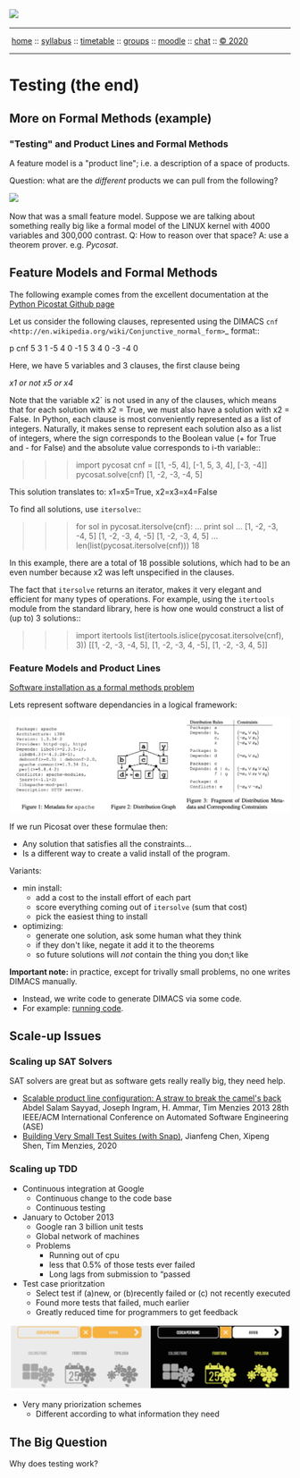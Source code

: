 <a name=top>
<a href="http://tiny.cc/seng20"><img  width=700
  src="https://raw.githubusercontent.com/txt/se20/master/etc/img/teamBanner.png"></a>
<hr>
<p>
&nbsp;<a href="https://tiny.cc/seng20">home</a> ::
<a href="https://github.com/txt/se20/blob/master/docs/syllabus.md#top">syllabus</a> ::
<a href="https://github.com/txt/se20/blob/master/docs/syllabus.md#timetable">timetable</a> ::
<a href="https://drive.google.com/drive/folders/1ZFn6H8-4kx5uP34bpFgIFonkz9Tw3nYM?usp=sharing">groups</a> ::
<a href="https://moodle-courses2021.wolfware.ncsu.edu/course/view.php?id=3873">moodle</a> ::
<a href="http://seng20.slack.com">chat</a>  ::
<a href="https://github.com/txt/se20/blob/master/LICENSE.md#top">&copy; 2020</a>  
<br>
<hr>

# Testing (the end)

## More on Formal Methods (example)

### "Testing" and Product Lines and Formal Methods

A feature model is a "product line"; i.e. a description of a space 
of products.

Question: what are the _different_ products we can pull from the following?


<img src="https://www.researchgate.net/profile/Paolo_Vavassori3/publication/281701630/figure/fig1/AS:308695956246528@1450610259729/Example-of-a-Feature-Model.png">

Now that was a small feature model. Suppose we are talking about something
really big like a formal model of the LINUX kernel with 4000 variables
and 300,000 contrast. Q: How to reason over that space? A: use a theorem prover.
e.g. _Pycosat_.

## Feature Models and Formal Methods

The following example comes from the excellent documentation
at the
[Python Picostat Github page](https://github.com/ContinuumIO/pycosat/blob/master/README.rst)

Let us consider the following clauses, represented using
the DIMACS `cnf <http://en.wikipedia.org/wiki/Conjunctive_normal_form>`_
format::

   p cnf 5 3
   1 -5 4 0
   -1 5 3 4 0
   -3 -4 0

Here, we have 5 variables and 3 clauses, the first clause being

_x1  or not x5 or x4_

Note that the variable x2` is not used in any of the clauses,
which means that for each solution with x2 = True, we must
also have a solution with x2 = False.  In Python, each clause is
most conveniently represented as a list of integers.  Naturally, it makes
sense to represent each solution also as a list of integers, where the sign
corresponds to the Boolean value (+ for True and - for False) and the
absolute value corresponds to i-th variable::

   >>> import pycosat
   >>> cnf = [[1, -5, 4], [-1, 5, 3, 4], [-3, -4]]
   >>> pycosat.solve(cnf)
   [1, -2, -3, -4, 5]

This solution translates to: x1=x5=True,
x2=x3=x4=False

To find all solutions, use `itersolve`::

   >>> for sol in pycosat.itersolve(cnf):
   ...     print sol
   ...
   [1, -2, -3, -4, 5]
   [1, -2, -3, 4, -5]
   [1, -2, -3, 4, 5]
   ...
   >>> len(list(pycosat.itersolve(cnf)))
   18

In this example, there are a total of 18 possible solutions, which had to
be an even number because x2 was left unspecified in the clauses.

The fact that `itersolve` returns an iterator, makes it very elegant
and efficient for many types of operations.  For example, using
the `itertools` module from the standard library, here is how one
would construct a list of (up to) 3 solutions::

   >>> import itertools
   >>> list(itertools.islice(pycosat.itersolve(cnf), 3))
   [[1, -2, -3, -4, 5], [1, -2, -3, 4, -5], [1, -2, -3, 4, 5]]

### Feature Models and Product Lines

[Software installation as a formal methods problem](http://cseweb.ucsd.edu/~lerner/papers/opium.pdf)

Lets represent software dependancies in a logical framework:

<img src="../etc/img/opium.png">


If we run Picosat over these formulae then:

- Any solution that satisfies all the constraints...
- Is a different way to create a valid install of the program.


Variants:

- min install: 
   - add a cost to the install effort of each part
   - score everything coming out of `itersolve` (sum that cost)
   - pick the easiest thing to install
- optimizing:
   - generate one solution, ask some human what they think
   - if they don't like, negate it add it to the theorems
   - so future solutions will _not_ contain the thing you don;t like

**Important note:** in practice, except for trivally small 
problems, no one writes DIMACS manually. 

- Instead, we write code to generate DIMACS via some code. 
- For example:
  [running code](https://github.com/ContinuumIO/pycosat/blob/master/examples/opium.py).

## Scale-up Issues

### Scaling up SAT Solvers

SAT solvers are great but as software gets really really big, they need help.

- [Scalable product line configuration: A straw to break the camel's back](https://www.semanticscholar.org/paper/Scalable-product-line-configuration%3A-A-straw-to-the-Sayyad-Ingram/3384176ef4196797603ae2ca68ff353bb4233668)
  Abdel Salam Sayyad, Joseph Ingram, H. Ammar, Tim Menzies
  2013 28th IEEE/ACM International Conference on Automated Software Engineering (ASE)
- [Building Very Small Test Suites (with Snap)](https://arxiv.org/pdf/1905.05358.pdf),
  Jianfeng Chen, Xipeng Shen, Tim Menzies, 2020

### Scaling up TDD

- Continuous integration at Google
  - Continuous change to the code base
  - Continuous testing
- January to October 2013
  - Google ran 3 billion unit tests
  - Global network of machines
  - Problems
      - Running out of cpu 
      - less that 0.5% of those tests ever failed
      - Long lags from submission to “passed
- Test case prioritzation
  - Select test if (a)new, or (b)recently failed or (c) not recently executed
  - Found more tests that failed, much earlier
  - Greatly reduced time for programmers to get feedback

<img src="../etc/img/googletdd.png">

- Very many priorization schemes
  - Different according to what information they need

## The Big Question

Why does testing work?

